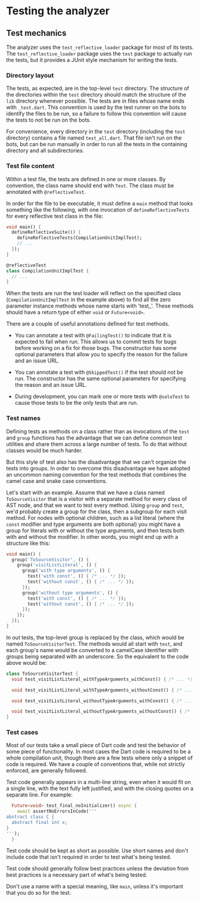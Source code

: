 # Testing the analyzer

## Test mechanics

The analyzer uses the `test_reflective_loader` package for most of its tests.
The `test_reflective_loader` package uses the `test` package to actually run the
tests, but it provides a JUnit style mechanism for writing the tests.

### Directory layout

The tests, as expected, are in the top-level `test` directory. The structure of
the directories within the `test` directory should match the structure of the
`lib` directory whenever possible. The tests are in files whose name ends with
`_test.dart`. This convention is used by the test runner on the bots to identify
the files to be run, so a failure to follow this convention will cause the tests
to not be run on the bots.

For convenience, every directory in the `test` directory (including the `test`
directory) contains a file named `test_all.dart`. That file isn't run on the
bots, but can be run manually in order to run all the tests in the containing
directory and all subdirectories.

### Test file content

Within a test file, the tests are defined in one or more classes. By convention,
the class name should end with `Test`. The class must be annotated with
`@reflectiveTest`.

In order for the file to be executable, it must define a `main` method that
looks something like the following, with one invocation of
`defineReflectiveTests` for every reflective test class in the file:

```dart
void main() {
  defineReflectiveSuite(() {
    defineReflectiveTests(CompilationUnitImplTest);
    // ...
  });
}

@reflectiveTest
class CompilationUnitImplTest {
  // ...
}
```

When the tests are run the test loader will reflect on the specified class
(`CompilationUnitImplTest` in the example above) to find all the zero parameter
instance methods whose name starts with 'test_'. These methods should have a
return type of either `void` or `Future<void>`.

There are a couple of useful annotations defined for test methods.

- You can annotate a test with `@FailingTest()` to indicate that it is expected
  to fail when run. This allows us to commit tests for bugs before working on a
  fix for those bugs. The constructor has some optional parameters that allow
  you to specify the reason for the failure and an issue URL.

- You can annotate a test with `@SkippedTest()` if the test should not be run.
  The constructor has the same optional parameters for specifying the reason and
  an issue URL.

- During development, you can mark one or more tests with `@soloTest` to cause
  those tests to be the only tests that are run.

### Test names

Defining tests as methods on a class rather than as invocations of the `test`
and `group` functions has the advantage that we can define common test utilities
and share them across a large number of tests. To do that without classes would
be much harder.

But this style of test also has the disadvantage that we can't organize the
tests into groups. In order to overcome this disadvantage we have adopted an
uncommon naming convention for the test methods that combines the camel case and
snake case conventions.

Let's start with an example. Assume that we have a class named `ToSourceVisitor`
that is a visitor with a separate method for every class of AST node, and that
we want to test every method. Using `group` and `test`, we'd probably create a
group for the class, then a subgroup for each visit method. For nodes with
optional children, such as a list literal (where the `const` modifier and type
arguments are both optional) you might have a group for literals with or without
the type arguments, and then tests both with and without the modifier. In other
words, you might end up with a structure like this:

```dart
void main() {
  group('ToSourceVisitor', () {
    group('visitListLiteral', () {
      group('with type arguments', () {
        test('with const', () { /* ... */ });
        test('without const', () { /* ... */ });
      });
      group('without type arguments', () {
        test('with const', () { /* ... */ });
        test('without const', () { /* ... */ });
      });
    });
  });
}
```

In out tests, the top-level group is replaced by the class, which would be
named `ToSourceVisitorTest`. The methods would all start with `test`, and each
group's name would be converted to a camelCase identifier with groups being
separated with an underscore. So the equivalent to the code above would be:

```dart
class ToSourceVisitorTest {
  void test_visitListLiteral_withTypeArguments_withConst() { /* ... */ }

  void test_visitListLiteral_withTypeArguments_withoutConst() { /* ... */ }

  void test_visitListLiteral_withoutTypeArguments_withConst() { /* ... */ }

  void test_visitListLiteral_withoutTypeArguments_withoutConst() { /* ... */ }
}
```

### Test cases

Most of our tests take a small piece of Dart code and test the behavior of some
piece of functionality. In most cases the Dart code is required to be a whole
compilation unit, though there are a few tests where only a snippet of code is
required. We have a couple of conventions that, while not strictly enforced, are
generally followed.

Test code generally appears in a multi-line string, even when it would fit on a
single line, with the text fully left justified, and with the closing quotes on
a separate line. For example:

```dart
  Future<void> test_final_noInitializer() async {
    await assertNoErrorsInCode('''
abstract class C {
  abstract final int x;
}
''');
  }
```

Test code should be kept as short as possible. Use short names and don't
include code that isn't required in order to test what's being tested.

Test code should generally follow best practices unless the deviation from best
practices is a necessary part of what's being tested.

Don't use a name with a special meaning, like `main`, unless it's important that
you do so for the test.
